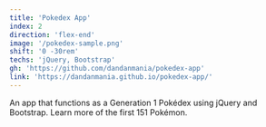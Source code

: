```yaml
---
title: 'Pokedex App'
index: 2
direction: 'flex-end'
image: '/pokedex-sample.png'
shift: '0 -30rem'
techs: 'jQuery, Bootstrap'
gh: 'https://github.com/dandanmania/pokedex-app'
link: 'https://dandanmania.github.io/pokedex-app/'
---
```


An app that functions as a Generation 1 Pokédex using jQuery and Bootstrap. Learn more of the first 151 Pokémon.
